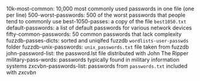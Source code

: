 10k-most-common: 10,000 most commonly used passwords in one file (one per line)
500-worst-passwords: 500 of the worst passwords that people tend to commonly use
best-1050-passes: a copy of the file `best1050.txt`
default-passwords: a list of default passwords for various network devices
fifty-common-passwords: 50 common passwords that lack complexity
fuzzdb-passes-dicts: sorted and uniqifed fuzzdb `wordlists-user-passwds` folder
fuzzdb-unix-passwords: `unix_passwords.txt` file taken from fuzzdb
john-password-list: the password.lst file distributed with John The Ripper
military-pass-words: passwords typically found in military information systems
zxcvbn-passwords-list: passwords from `passwords.txt` included with *zxcvbn*
